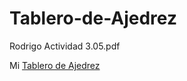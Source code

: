# Tablero-de-Ajedrez
Rodrigo Actividad 3.05.pdf

Mi [Tablero de Ajedrez](http://127.0.0.1:5500/Tablero%20de%20Ajedrez.html)
